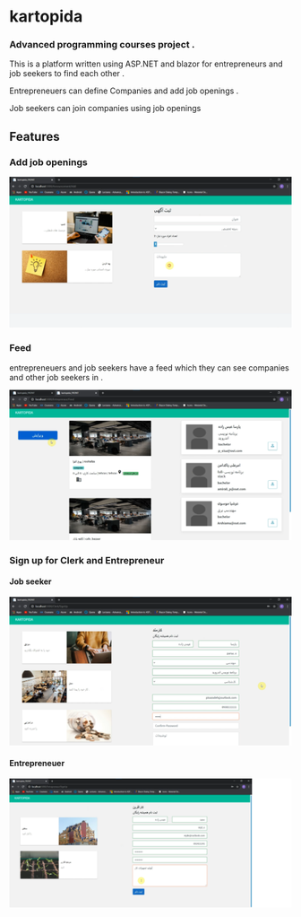 # kartopida

### Advanced programming courses project . 

This is a platform written using ASP.NET and blazor for entrepreneurs and job seekers to find each other . 

Entrepreneuers can define Companies and add job openings . 

Job seekers can join companies using job openings 

## Features

### Add job openings
![](https://github.com/parsaeisa/kartopida/blob/main/pictures/add.png)

### Feed
entrepreneuers and job seekers have a feed which they can see companies and other job seekers in . 

![](https://github.com/parsaeisa/kartopida/blob/main/pictures/feed.png)

### Sign up for Clerk and Entrepreneur

#### Job seeker
![](https://github.com/parsaeisa/kartopida/blob/main/pictures/sign%20up.png)

#### Entrepreneuer
![](https://github.com/parsaeisa/kartopida/blob/main/pictures/entre_signup.png)




